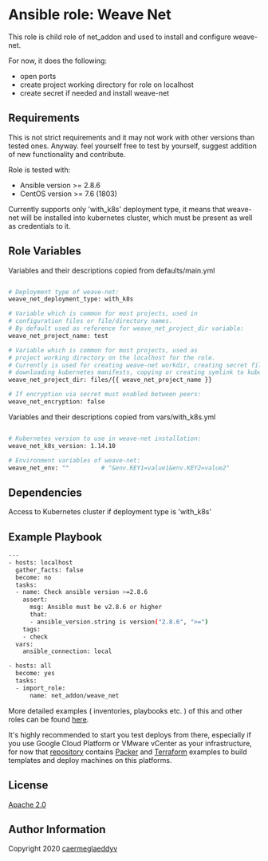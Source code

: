 Ansible role: Weave Net
=========

This role is child role of net_addon and used to install and configure weave-net.

For now, it does the following:
- open ports
- create project working directory for role on localhost
- create secret if needed and install weave-net


Requirements
------------

This is not strict requirements and it may not work with other versions than tested ones.
Anyway. feel yourself free to test by yourself, suggest addition of new functionality and contribute.

Role is tested with:
- Ansible version >= 2.8.6
- CentOS version >= 7.6 (1803)

Currently supports only 'with_k8s' deployment type, it means that weave-net will be installed into kubernetes cluster, which must be present as well as credentials to it.


Role Variables
--------------

Variables and their descriptions copied from defaults/main.yml

```bash

# Deployment type of weave-net:
weave_net_deployment_type: with_k8s

# Variable which is common for most projects, used in 
# configuration files or file/directory names.
# By default used as reference for weave_net_project_dir variable:
weave_net_project_name: test

# Variable which is common for most projects, used as
# project working directory on the localhost for the role.
# Currently is used for creating weave-net workdir, creating secret files,
# downloading kubernetes manifests, copying or creating symlink to kube config etc.:
weave_net_project_dir: files/{{ weave_net_project_name }}

# If encryption via secret must enabled between peers:
weave_net_encryption: false

```

Variables and their descriptions copied from vars/with_k8s.yml

```bash

# Kubernetes version to use in weave-net installation:
weave_net_k8s_version: 1.14.10

# Environment variables of weave-net:
weave_net_env: ""         # "&env.KEY1=value1&env.KEY2=value2"

```


Dependencies
------------

Access to Kubernetes cluster if deployment type is 'with_k8s'


Example Playbook
----------------

```bash
---
- hosts: localhost
  gather_facts: false
  become: no
  tasks:
  - name: Check ansible version >=2.8.6
    assert:
      msg: Ansible must be v2.8.6 or higher
      that:
      - ansible_version.string is version("2.8.6", ">=")
    tags:
    - check
  vars:
    ansible_connection: local

- hosts: all
  become: yes
  tasks:
  - import_role:
      name: net_addon/weave_net

```

More detailed examples ( inventories, playbooks etc. ) of this and other roles can be found [here](https://github.com/caermeglaeddyv/examples/tree/dev/ansible).

It's highly recommended to start you test deploys from there, especially if you use Google Cloud Platform or VMware vCenter as your infrastructure, for now that [repository](https://github.com/caermeglaeddyv/examples) contains [Packer](https://github.com/caermeglaeddyv/examples/tree/dev/packer) and [Terraform](https://github.com/caermeglaeddyv/examples/tree/dev/terraform) examples to build templates and deploy machines on this platforms.


License
-------

[Apache 2.0](https://github.com/caermeglaeddyv/ansible-role-rear/blob/dev/LICENSE)


Author Information
------------------

Copyright 2020 [caermeglaeddyv](https://github.com/caermeglaeddyv)
